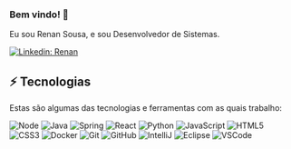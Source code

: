 ### Bem vindo! 👋

Eu sou Renan Sousa, e sou Desenvolvedor de Sistemas.

[![Linkedin: Renan](https://img.shields.io/badge/-Linkedin-blue?style=flat-square&logo=Linkedin&logoColor=white&link=https://www.linkedin.com/in/renan-fs-sousa/)](https://www.linkedin.com/in/renan-fs-sousa/)

## ⚡ Tecnologias

Estas são algumas das tecnologias e ferramentas com as quais trabalho:

![Node](https://img.shields.io/badge/Node.js-43853D?style=flat-square&logo=node.js&logoColor=white)
![Java](https://img.shields.io/badge/-Java-007396?style=flat-square&logo=java)
![Spring](https://img.shields.io/badge/-Spring-6DB33F?style=flat-square&logo=spring&logoColor=white)
![React](https://img.shields.io/badge/-React-007396?style=flat-square&logo=react)
![Python](https://img.shields.io/badge/-Python-gray?style=flat-square&logo=python&logoColor=orange)
![JavaScript](https://img.shields.io/badge/-JavaScript-black?style=flat-square&logo=javascript)
![HTML5](https://img.shields.io/badge/-HTML5-E34F26?style=flat-square&logo=html5&logoColor=white)
![CSS3](https://img.shields.io/badge/-CSS3-1572B6?style=flat-square&logo=css3)
![Docker](https://img.shields.io/badge/-Docker-2496ED?style=flat-square&logo=docker&logoColor=white)
![Git](https://img.shields.io/badge/-Git-black?style=flat-square&logo=git)
![GitHub](https://img.shields.io/badge/-GitHub-181717?style=flat-square&logo=github)
![IntelliJ](https://img.shields.io/badge/-IntelliJ%20IDEA-black?style=flat-square&logo=intellij-idea&logoColor=white)
![Eclipse](https://img.shields.io/badge/-Eclipse-2C2255?style=flat-square&logo=eclipse&logoColor=white)
![VSCode](https://img.shields.io/badge/-VSCode-007ACC?style=flat-square&logo=visual-studio-code&logoColor=white)
